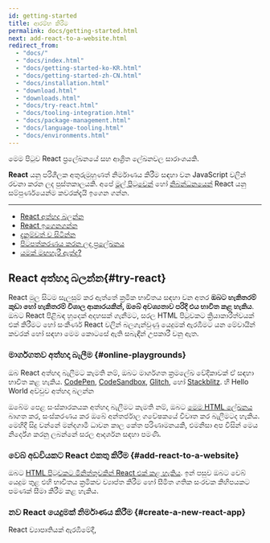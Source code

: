 ```yaml
---
id: getting-started
title: ආරම්භ කිරීම
permalink: docs/getting-started.html
next: add-react-to-a-website.html
redirect_from:
  - "docs/"
  - "docs/index.html"
  - "docs/getting-started-ko-KR.html"
  - "docs/getting-started-zh-CN.html"
  - "docs/installation.html"
  - "download.html"
  - "downloads.html"
  - "docs/try-react.html"
  - "docs/tooling-integration.html"
  - "docs/package-management.html"
  - "docs/language-tooling.html"
  - "docs/environments.html"
---
```


මෙම පිටුව React ප්‍රලේඛනයේ සහ ආශ්‍රිත ලේඛනවල සාරාංශයකි.

**React** යනු පරිශීලක අතුරුමුහුණත් නිර්මාණය කිරීම සඳහා වන JavaScript වලින් රචනා කරන ලද පුස්තකාලයකි. අපේ [මුල් පිටුවෙන්](/) හෝ [නිබන්ධනයෙන්](/tutorial/tutorial.html) React යනු සම්පුර්ණයෙන්ම කවරක්දැයි ඉගෙන ගන්න.

---

- [React අත්හදා බලන්න](#try-react)
- [React ඉගෙනගන්න](#learn-react)
- [දැනුම්වත් ව සිටින්න](#staying-informed)
- [පිටපත්කරණය කරන ලද ප්‍රලේඛනය](#versioned-documentation)
- [යමක් මඟහැරී ඇත්ද?](#something-missing)

## React අත්හදා බලන්න{#try-react}
React මුල සිටම සැලසුම් කර ඇත්තේ ක්‍රමික භාවිතය සඳහා වන අතර **ඔබට හැකිතරම් කුඩා හෝ හැකිතරම් විශාල ආකාරයකින්, ඔබේ අවශ්‍යතාව පරිදි එය භාවිත කළ හැකිය**. ඔබට React පිළිබඳ හුදෙක් අදහසක් ගැනීමට, සරල HTML පිටුවකට ක්‍රියාකාරීත්වයක් එක් කිරීමට හෝ සංකීර්ණ React වලින් බලගැන්වුණු යෙදුමක් ඇරඹීමට යන මේවායින් කවරක් හෝ සඳහා මෙම කොටසේ ඇති සබැඳීන් උපකාරී වනු ඇත. 

### මාර්ගගතව අත්හදා බැලීම {#online-playgrounds}

ඔබ React අත්හදා බැලීමට කැමති නම්, ඔබට මාර්ගගත ක්‍රමලේඛ වේදිකාවක් ඒ සඳහා භාවිත කළ හැකිය. 
[CodePen](codepen://hello-world), [CodeSandbox](https://codesandbox.io/s/new), [Glitch](https://glitch.com/edit/#!/remix/starter-react-template), හෝ [Stackblitz](https://stackblitz.com/fork/react). හි Hello World අච්චුව අත්හදා බලන්න

ඔබේම පෙළ සංස්කාරකයක අත්හදා බැලීමට කැමති නම්, ඔබට [මෙම HTML ලේඛනය](https://raw.githubusercontent.com/reactjs/reactjs.org/master/static/html/single-file-example.html) බාගත කර, සංස්කරණය කර ඔබේ අන්තර්ජාල ගවේෂකයේ විවෘත කර බැලීමටද හැකිය. මෙහිදී සිදු වන්නේ මන්දගාමී ධාවන කාල කේත පරිණාමනයකි, එමනිසා අප විසින් මෙය නිර්දේශ කරනු ලබන්නේ සරල ආදර්ශන සඳහා පමණි.

### වෙබ් අඩවියකට React එකතු කිරීම {#add-react-to-a-website}

ඔබට [HTML පිටුවකට මිනිත්තුවකින් React එක් කළ හැකිය](/docs/add-react-to-a-website.html). ඉන් පසුව ඔබට වෙබ් යෙදුම තුළ එහි භාවිතය ක්‍රමිකව ව්‍යාප්ත කිරීම හෝ සීමිත ගතික සංරචක කිහිපයකට පමණක් සීමා කිරීම කළ හැකිය.

### නව React යෙදුමක් නිර්මාණය කිරීම {#create-a-new-react-app}

React ව්‍යාපෘතියක් ඇරඹීමේදී, [<script> ටැග අන්තර්ගත සරල HTML පිටුවක්](/docs/add-react-to-a-website.html) ම හොඳම විකල්පය වනු ඇත. එය සකස් කර ගැනීමට ගත වන්නේ මිනිත්තුවක් පමණි!

නමුත් ඔබේ යෙදුම වර්ධනය වත්ම, ඔබට වඩාත් ඒකාබද්ධ ව්‍යාපෘති සැකසුමක් සලකා බැලීමට බොහෝ දුරට සිදුවනු ඇත. විශාල පරිමාණයේ යෙදුම් සඳහා අප විසින් නිර්දේශ කරන JavaScript උපාංග කට්ටල කිහිපයක්ම ඇත. එම සෑම කට්ටලයකටම අල්ප අමතර සැකසුමක් හෝ කිසිදු අමතර සැකසුමකින් තොරව ක්‍රියාත්මක විය හැකි අතර පොහොසත් React පද්ධතියේ උපරිම වාසිය ලබා ගැනීමට ද ඔබට ඉඩ සලසයි. [කෙසේදැයි ඉගෙනගන්න](/docs/create-a-new-react-app.html)

## React ඉගෙනගන්න {#learn-react}

React ඉගෙනීමට විවිධ පසුබිම් සහිත සහ විවිධ ඉගෙනුම් ආකාර අනුගමනය කරන පුද්ගලයන් පැමිණෙති. ඔබ වඩාත් ප්‍රිය කරන්නේ වඩා සෛද්ධාන්තික හෝ ප්‍රායෝගික ක්‍රමවේදයක්ද යන්න මත, මෙම කොටස ඔබට ප්‍රයෝජනවත් වනු ඇතැයි අපි විශ්වාස කරමු.

* ඔබ **ප්‍රායෝගික ඉගෙනීමකට** වඩාත් කැමති නම්, අපගේ [ප්‍රායෝගික නිබන්ධනය](/tutorial/tutorial.html) සමඟ ආරම්භ කරන්න.
* ඔබ **පියවරෙන් පියවර සංකල්ප ඉගෙනීමට** වඩාත් කැමති නම්, අපගේ [ප්‍රධාන සංකල්ප සඳහා මාර්ගෝපදේශනය](/docs/hello-world.html) සමඟ ආරම්භ කරන්න.

වෙනත් ඕනෑම නුපුරුදු තාක්ෂණයක් ඉගෙනීමේදී සේම, React හි ද යම් ඉගෙනුම් කාලයක් තිබේ. පුහුණුවීම් සහ යම් ඉවසීමක් තුළින් ඔබට එම කාලය පහසුවෙන් පසු කළ **හැකි වනු ඇත.**

### පළමු උදාහරණ {#first-examples}

React මුල් පිටුවෙහි සජීවී සංස්කාරකයක් සමඟ කුඩා React උදාහරණ කිහිපයක් අන්තර්ගත වේ. ඔබ තවමත් React පිළිබඳ කිසිවක් නොදන්නෙකු වුවත්, එම උදාහරණවල කේතයට වෙනස්කම් සිදුකර ඒවා අවසාන ප්‍රතිඵලයට බලපෑම් කරන්නේ කෙසේදැයි නිරීක්ෂණය කිරීමට උත්සහ කරන්න.

### ආධුනිකයන් සඳහා React {#react-for-beginners}

React ප්‍රලේඛනය ඔබට හුරුපුරුදු වේගයට වඩා වැඩි වේගයකින් කරුණු විස්තර කරන බව ඔබට හැඟේ නම්, [ටානියා රාශියාගේ මෙම React පිළිබඳ විශ්ලේෂණය](https://www.taniarascia.com/getting-started-with-react/) නරඹන්න. එය, විස්තරාත්මක සහ ආධුනිකයන්ට තේරුම් ගැනීමට පහසු ආකාරයකින්  වඩාත් වැදගත් React සංකල්ප හඳුන්වා දෙයි. එය නැරඹීමෙන් පසුව, නැවත වරක් ප්‍රලේඛනය අනුගමනය කිරීමට උත්සාහ කරන්න.

### නිර්මාණකරුවන් සඳහා React   {#react-for-designers}

ඔබ නිර්මාණකරණ පසුබිමකින් පැමිණෙන්නේ නම්, React ඉගෙනීම ඇරඹීමට මෙම [ඉගෙනුම් සම්පත්](https://reactfordesigners.com/) කදිමය.

### JavaScript සම්පත් {#javascript-resources}

The React documentation assumes some familiarity with programming in the JavaScript language. You don't have to be an expert, but it's harder to learn both React and JavaScript at the same time.

We recommend going through [this JavaScript overview](https://developer.mozilla.org/en-US/docs/Web/JavaScript/A_re-introduction_to_JavaScript) to check your knowledge level. It will take you between 30 minutes and an hour but you will feel more confident learning React.

>ඉඟිය
>
>Whenever you get confused by something in JavaScript, [MDN](https://developer.mozilla.org/en-US/docs/Web/JavaScript) and [javascript.info](https://javascript.info/) are great websites to check. There are also [community support forums](/community/support.html) where you can ask for help.

### ප්‍රයෝගික නිබන්ධනය {#practical-tutorial}

If you prefer to **learn by doing,** check out our [practical tutorial](/tutorial/tutorial.html). In this tutorial, we build a tic-tac-toe game in React. You might be tempted to skip it because you're not into building games -- but give it a chance. The techniques you'll learn in the tutorial are fundamental to building *any* React apps, and mastering it will give you a much deeper understanding.

### පියවරෙන් පියවර මාර්ගෝපදේශනය {#step-by-step-guide}

If you prefer to **learn concepts step by step,** our [guide to main concepts](/docs/hello-world.html) is the best place to start. Every next chapter in it builds on the knowledge introduced in the previous chapters so you won't miss anything as you go along.

### React වලින් සිතීම {#thinking-in-react}

Many React users credit reading [Thinking in React](/docs/thinking-in-react.html) as the moment React finally "clicked" for them. It's probably the oldest React walkthrough but it's still just as relevant.

### නිර්දේශිත පාඨමාලා {#recommended-courses}

සමහරෙකුට නිල ප්‍රලේඛනයට වඩා තෙවන පාර්ශ්වයක පොත් සහ වීඩියෝ පාඨමාලා උපකාරී වන අවස්ථා තිබේ. අපි [පොදුවේ නිර්දේශිත එවැනි ඉගෙනුම් සම්පත් ලැයිස්තුවක්](/community/courses.html) (සමහර නොමිල ඉගෙනුම් සම්පත් ද ඇතුළත්ව) නඩත්තු කරන්නෙමු

### උසස් සංකල්ප {#advanced-concepts}

ඔබ React හි [ප්‍රධාන සංකල්ප](/docs/hello-world.html) හොඳින් ප්‍රගුණ කර සහ React භාවිතයෙන් යම් තාක් දුරට වෙබ් සංවර්ධනය කර තිබේනම්, මේ වනවිට React හි වඩාත් උසස් සංකල්ප පිළිබඳ ඔබ කැමැත්තෙන් පසුවනු ඇත. මෙම කොටස විසින් ඔබට React හි බලවත්, එහෙත් නිතර භාවිත නොවන [context](/docs/context.html) සහ [refs](/docs/refs-and-the-dom.html)  වැනි විශේෂාංග හඳුන්වා දෙනු ඇත.

### යෙදුම් ක්‍රමලේඛ අතුරුමුහුණත් යොමුව{#api-reference}

This documentation section is useful when you want to learn more details about a particular React API. For example, [`React.Component` API reference](/docs/react-component.html) can provide you with details on how `setState()` works, and what different lifecycle methods are useful for.

### පාරිභාෂික පද මාලාව සහ නිතර අසන ප්‍රශ්න{#glossary-and-faq}

The [glossary](/docs/glossary.html) contains an overview of the most common terms you'll see in the React documentation. There is also a FAQ section dedicated to short questions and answers about common topics, including [making AJAX requests](/docs/faq-ajax.html), [component state](/docs/faq-state.html), and [file structure](/docs/faq-structure.html).

## නිතර දැනුවත්ව සිටීම {#staying-informed}

React කණ්ඩායමෙන් ලැබෙන යාවත්කාලීන කිරීම් වල නිල ප්‍රභවය වන්නේ [React බ්ලොග් අඩවිය](/blog/)යි. නිකුත් කිරීම් සහ යල්පැන යාමේ නිවේදන ද ඇතුළත්ව සියලු වැදගත් දෑ පළමුවෙන් පළකරනු ලබන්නේ එහිදීය.

ඔබට ට්වීටර් හි [@reactjs ගිණුම](https://twitter.com/reactjs) අනුගමනය කිරීමට ද හැකි නමුත්, ඔබ බ්ලොග් අඩවිය පමණක් කියවන්නෙකු වුවද කිසිදු අත්‍යවශ්‍ය නිවේදනයක් මඟ නොහැරෙනු ඇත. 

Not every React release deserves its own blog post, but you can find a detailed changelog for every release in the [`CHANGELOG.md` file in the React repository](https://github.com/facebook/react/blob/master/CHANGELOG.md), as well as on the [Releases](https://github.com/facebook/react/releases) page.

## පිටපත්කරණය කරන ලද ප්‍රලේඛනය {#versioned-documentation}

මෙම ප්‍රලේඛනය සැමවිටම React හි නවතම ස්ථාවර පිටපත නියෝජනය කරයි. React 16 සිට, පැරණි ප්‍රලේඛන පිටපත් [වෙනම පිටුවක](/versions)දී සොයාගත හැකිය.  පැරණි ප්‍රලේඛන පිටපත් එක් අවස්ථාවක් නිරූපණය වන පරිදි පිටපත් කොට ගබඩා කර ඇති බවත්, ඒවා දිගින් දිගටම යාවත්කාලීන නොවන බවත් සලකන්න.

## යමක් මඟහැරී ඇත්ද? {#something-missing}

ප්‍රලේඛනයෙන් කිසියම් දෙයක් මඟහැරී ඇත්නම් හෝ කිසියම් කොටසක් වටහා ගැනීමට අපහසු බව හැඟේ නම්, වැඩිදියුණු කිරීම සඳහා ඔබේ අදහස් ද සමඟ, කරුණාකර [ප්‍රලේඛන නිධියේහි](https://github.com/reactjs/reactjs.org/issues/new) ගැටළුවක් පළකරන්න. එසේත් නැත්නම් [@reactjs ගිණුම](https://twitter.com/reactjs) වෙත ට්වීට් කරන්න.අපි ඔබට සවන්දීමට කැමැත්තෙමු!
